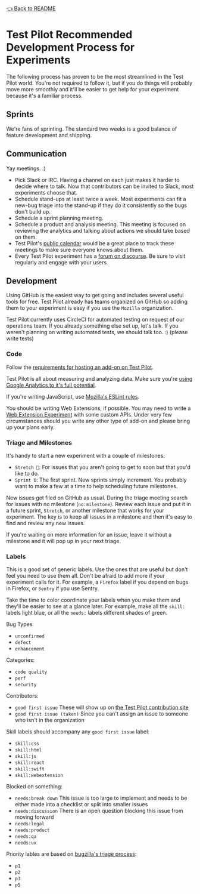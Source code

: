[👈 Back to README](../../README.md)

# Test Pilot Recommended Development Process for Experiments

The following process has proven to be the most streamlined in the Test Pilot
world.  You're not required to follow it, but if you do things will probably
move more smoothly and it'll be easier to get help for your experiment because
it's a familiar process.

## Sprints
We're fans of sprinting.  The standard two weeks is a good balance of feature
development and shipping.

## Communication
Yay meetings. :)

- Pick Slack or IRC.  Having a channel on each just makes it harder to decide
  where to talk.  Now that contributors can be invited to Slack, most
  experiments choose that.
- Schedule stand-ups at least twice a week.  Most experiments can fit a new-bug
  triage into the stand-up if they do it consistently so the bugs don't build
  up.
- Schedule a sprint planning meeting.
- Schedule a product and analysis meeting.  This meeting is focused on
  reviewing the analytics and talking about actions we should take based on
  them.
- Test Pilot's [public calendar](https://wiki.mozilla.org/Test_Pilot#Come_to_our_meetings.21)
  would be a great place to track these meetings to make sure everyone knows
  about them.
- Every Test Pilot experiment has a [forum on discourse](https://discourse.mozilla.org/c/test-pilot).
  Be sure to visit regularly and engage with your users.


## Development
Using GitHub is the easiest way to get going and includes several useful tools
for free.  Test Pilot already has teams organized on GitHub so adding them to
your experiment is easy if you use the `Mozilla` organization.

Test Pilot currently uses CircleCI for automated testing on request of our
operations team.  If you already something else set up, let's talk.  If you
weren't planning on writing automated tests, we should talk too. :)  (please
write tests)

### Code

Follow the [requirements for hosting an add-on on Test Pilot](../development/hosting.md).

Test Pilot is all about measuring and analyzing data.  Make sure you're
[using Google Analytics to it's full potential](https://github.com/mozilla/testpilot/blob/master/docs/experiments/ga.md).

If you're writing JavaScript, use [Mozilla's ESLint rules](https://www.npmjs.com/package/eslint-plugin-mozilla).

You should be writing Web Extensions, if possible.  You may need to write a
[Web Extension Experiment](https://webextensions-experiments.readthedocs.io/en/latest/)
with some custom APIs.  Under very few circumstances should you write any other
type of add-on and please bring up your plans early.


### Triage and Milestones
It's handy to start a new experiment with a couple of milestones:
  * `Stretch 🙆`: For issues that you aren't going to get to soon but that you'd
    like to do.
  * `Sprint 0`: The first sprint.  New sprints simply increment.  You probably
    want to make a few at a time to help scheduling future milestones.

New issues get filed on GitHub as usual.  During the triage meeting search for
issues with no milestone (`no:milestone`).  Review each issue and put it in a
future sprint, `Stretch`, or another milestone that works for your experiment.
The key is to keep all issues in a milestone and then it's easy to find and
review any new issues.

If you're waiting on more information for an issue, leave it without a
milestone and it will pop up in your next triage.


### Labels
This is a good set of generic labels.  Use the ones that are useful but don't
feel you need to use them all.  Don't be afraid to add more if your experiment
calls for it.  For example, a `Firefox` label if you depend on bugs in Firefox,
or `Sentry` if you use Sentry.

Take the time to color coordinate your labels when you make them and they'll be
easier to see at a glance later.  For example, make all the `skill:` labels
light blue, or all the `needs:` labels different shades of green.

Bug Types:
* `unconfirmed`
* `defect`
* `enhancement`

Categories:
* `code quality`
* `perf`
* `security`

Contributors:
* `good first issue` These will show up on [the Test Pilot contribution site](https://contribute.testpilot.firefox.com/)
* `good first issue (taken)` Since you can't assign an issue to someone who
  isn't in the organization

Skill labels should accompany any `good first issue` label:
* `skill:css`
* `skill:html`
* `skill:js`
* `skill:react`
* `skill:swift`
* `skill:webextension`

Blocked on something:
* `needs:break down` This issue is too large to implement and needs to
  be either made into a checklist or split into smaller issues
* `needs:discussion` There is an open question blocking this issue from moving
  forward
* `needs:legal`
* `needs:product`
* `needs:qa`
* `needs:ux`

Priority lables are based on [bugzilla's triage process](https://wiki.mozilla.org/Bugmasters/Process/Triage#Weekly_or_More_Frequently_.28depending_on_the_component.29):
* `p1`
* `p2`
* `p3`
* `p5`
